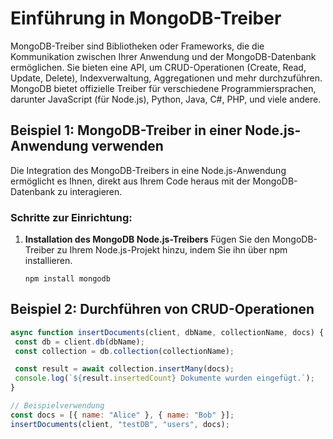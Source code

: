 # Einführung in MongoDB-Treiber

MongoDB-Treiber sind Bibliotheken oder Frameworks, die die Kommunikation zwischen Ihrer Anwendung und der MongoDB-Datenbank ermöglichen. Sie bieten eine API, um CRUD-Operationen (Create, Read, Update, Delete), Indexverwaltung, Aggregationen und mehr durchzuführen. MongoDB bietet offizielle Treiber für verschiedene Programmiersprachen, darunter JavaScript (für Node.js), Python, Java, C#, PHP, und viele andere.

## Beispiel 1: MongoDB-Treiber in einer Node.js-Anwendung verwenden

Die Integration des MongoDB-Treibers in eine Node.js-Anwendung ermöglicht es Ihnen, direkt aus Ihrem Code heraus mit der MongoDB-Datenbank zu interagieren.

### Schritte zur Einrichtung:

1. **Installation des MongoDB Node.js-Treibers**
   Fügen Sie den MongoDB-Treiber zu Ihrem Node.js-Projekt hinzu, indem Sie ihn über npm installieren.
   ```shell
   npm install mongodb
## Beispiel 2: Durchführen von CRUD-Operationen
 ```javascript
 async function insertDocuments(client, dbName, collectionName, docs) {
  const db = client.db(dbName);
  const collection = db.collection(collectionName);

  const result = await collection.insertMany(docs);
  console.log(`${result.insertedCount} Dokumente wurden eingefügt.`);
}

// Beispielverwendung
const docs = [{ name: "Alice" }, { name: "Bob" }];
insertDocuments(client, "testDB", "users", docs);
 ```
